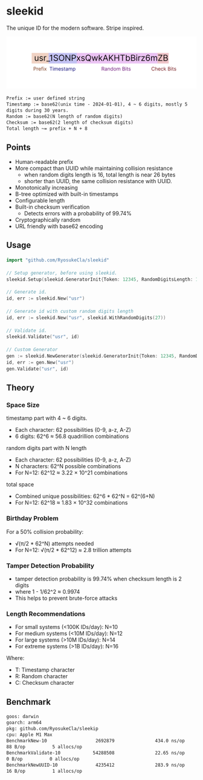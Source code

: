 # sleekid

The unique ID for the modern software. Stripe inspired.

![id format](./id_format.png)

```
Prefix := user defined string
Timestamp := base62(unix time - 2024-01-01), 4 ~ 6 digits, mostly 5 digits during 30 years.
Random := base62(N length of random digits)
Checksum := base62(2 length of checksum digits)
Total length ~= prefix + N + 8
```

## Points

- Human-readable prefix
- More compact than UUID while maintaining collision resistance
  - when random digits length is 16, total length is near 26 bytes
  - shorter than UUID, the same collision resistance with UUID.
- Monotonically increasing
- B-tree optimized with built-in timestamps
- Configurable length
- Built-in checksum verification
  - Detects errors with a probability of 99.74%
- Cryptographically random
- URL friendly with base62 encoding

## Usage

```go
import "github.com/RyosukeCla/sleekid"

// Setup generator, before using sleekid.
sleekid.Setup(sleekid.GeneratorInit{Token: 12345, RandomDigitsLength: 12})

// Generate id.
id, err := sleekid.New("usr")

// Generate id with custom random digits length
id, err := sleekid.New("usr", sleekid.WithRandomDigits(27))

// Validate id.
sleekid.Validate("usr", id)

// Custom Generator
gen := sleekid.NewGenerator(sleekid.GeneratorInit{Token: 12345, RandomDigitsLength: 12})
id, err := gen.New("usr")
gen.Validate("usr", id)
```

## Theory

### Space Size

timestamp part with 4 ~ 6 digits.
- Each character: 62 possibilities (0-9, a-z, A-Z)
- 6 digits: 62^6 ≈ 56.8 quadrillion combinations


random digits part with N length

- Each character: 62 possibilities (0-9, a-z, A-Z)
- N characters: 62^N possible combinations
- For N=12: 62^12 ≈ 3.22 × 10^21 combinations

total space
- Combined unique possibilities: 62^6 * 62^N = 62^(6+N)
- For N=12: 62^18 ≈ 1.83 × 10^32 combinations

### Birthday Problem

For a 50% collision probability:
- √(π/2 * 62^N) attempts needed
- For N=12: √(π/2 * 62^12) ≈ 2.8 trillion attempts

### Tamper Detection Probability

- tamper detection probability is 99.74% when checksum length is 2 digits
- where 1 - 1/62^2 ≈ 0.9974
- This helps to prevent brute-force attacks

### Length Recommendations

- For small systems (<100K IDs/day): N=10
- For medium systems (<10M IDs/day): N=12
- For large systems (>10M IDs/day): N=14
- For extreme systems (>1B IDs/day): N=16

Where:
- T: Timestamp character
- R: Random character
- C: Checksum character

## Benchmark

```
goos: darwin
goarch: arm64
pkg: github.com/RyosukeCla/sleekip
cpu: Apple M1 Max
BenchmarkNew-10                  2692879               434.0 ns/op            88 B/op          5 allocs/op
BenchmarkValidate-10            54288508               22.65 ns/op             0 B/op          0 allocs/op
BenchmarkNewUUID-10              4235412               283.9 ns/op            16 B/op          1 allocs/op
```
